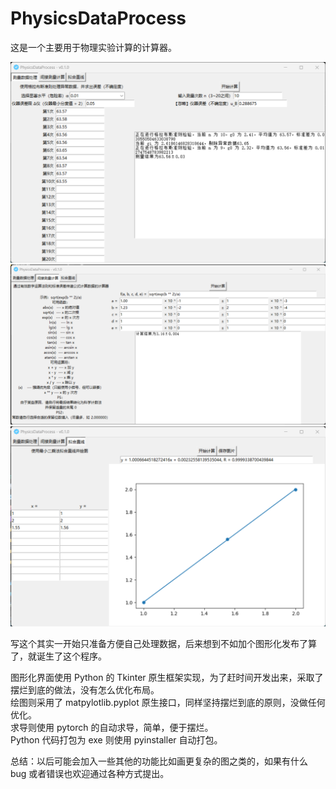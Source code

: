 # PhysicsDataProcess

这是一个主要用于物理实验计算的计算器。

![](resources/1.png)
![](resources/2.png)
![](resources/3.png)


写这个其实一开始只准备方便自己处理数据，后来想到不如加个图形化发布了算了，就诞生了这个程序。  

图形化界面使用 Python 的 Tkinter 原生框架实现，为了赶时间开发出来，采取了摆烂到底的做法，没有怎么优化布局。  
绘图则采用了 matpylotlib.pyplot 原生接口，同样坚持摆烂到底的原则，没做任何优化。  
求导则使用 pytorch 的自动求导，简单，便于摆烂。   
Python 代码打包为 exe 则使用 pyinstaller 自动打包。  

总结：以后可能会加入一些其他的功能比如画更复杂的图之类的，如果有什么 bug 或者错误也欢迎通过各种方式提出。
